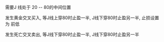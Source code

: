 
需要J 线处于 20 -- 80的中间位置

发生黄金交叉买入, 等J线上穿80时止盈一半, J线下穿80时止盈另一半, 止损设置为 前低

发生死亡交叉卖出, 等J线下穿80时止盈一半, J线下穿80时止盈另一半

